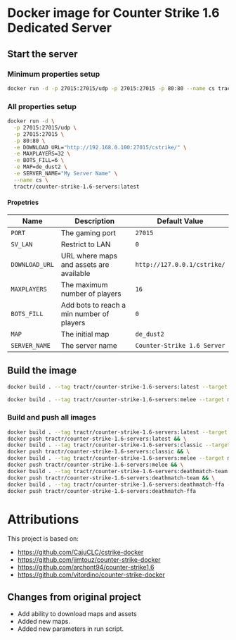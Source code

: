 # Docker image for Counter Strike 1.6 Dedicated Server

## Start the server

### Minimum properties setup

```bash
docker run -d -p 27015:27015/udp -p 27015:27015 -p 80:80 --name cs tractr/counter-strike-1.6-servers:deathmatch-team
```

### All properties setup

```bash
docker run -d \
  -p 27015:27015/udp \
  -p 27015:27015 \
  -p 80:80 \
  -e DOWNLOAD_URL="http://192.168.0.100:27015/cstrike/" \
  -e MAXPLAYERS=32 \
  -e BOTS_FILL=6 \
  -e MAP=de_dust2 \
  -e SERVER_NAME="My Server Name" \
  --name cs \
  tractr/counter-strike-1.6-servers:latest
```

#### Propetries

| Name           | Description                               | Default Value               |
|----------------|-------------------------------------------|-----------------------------|
| `PORT`         | The gaming port                           | `27015`                     |
| `SV_LAN`       | Restrict to LAN                           | `0`                         |
| `DOWNLOAD_URL` | URL where maps and assets are available   | `http://127.0.0.1/cstrike/` |
| `MAXPLAYERS`   | The maximum number of players             | `16`                        |
| `BOTS_FILL`    | Add bots to reach a min number of players | `0`                         |
| `MAP`          | The initial map                           | `de_dust2`                  |
| `SERVER_NAME`  | The server name                           | `Counter-Strike 1.6 Server` |

## Build the image

```bash
docker build . --tag tractr/counter-strike-1.6-servers:latest --target classic
```

```bash
docker build . --tag tractr/counter-strike-1.6-servers:melee --target melee
```

### Build and push all images

```bash
docker build . --tag tractr/counter-strike-1.6-servers:latest --target classic && \
docker push tractr/counter-strike-1.6-servers:latest && \
docker build . --tag tractr/counter-strike-1.6-servers:classic --target classic && \
docker push tractr/counter-strike-1.6-servers:classic && \
docker build . --tag tractr/counter-strike-1.6-servers:melee --target melee && \
docker push tractr/counter-strike-1.6-servers:melee && \
docker build . --tag tractr/counter-strike-1.6-servers:deathmatch-team --target deathmatch-team && \
docker push tractr/counter-strike-1.6-servers:deathmatch-team && \
docker build . --tag tractr/counter-strike-1.6-servers:deathmatch-ffa --target deathmatch-ffa && \
docker push tractr/counter-strike-1.6-servers:deathmatch-ffa
```

# Attributions

This project is based on:

- https://github.com/CajuCLC/cstrike-docker
- https://github.com/jimtouz/counter-strike-docker
- https://github.com/archont94/counter-strike1.6
- https://github.com/vitordino/counter-strike-docker

## Changes from original project

* Add ability to download maps and assets
* Added new maps.
* Added new parameters in run script.
